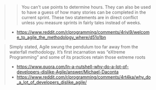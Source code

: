 >> You can't use points to determine hours.
>> They can also be used to have a guess of how many stories can be completed in the current sprint.
> These two statements are in direct conflict unless you measure sprints in fairly tales instead of weeks.
> - https://www.reddit.com/r/programming/comments/4riyi9/welcome_to_agile_the_methodology_where/d51o1bn

> Simply stated, Agile swung the pendulum too far away from the waterfall methodology. It’s first incarnation was “eXtreme Programming” and some of its practices retain those extreme roots
> - https://www.quora.com/In-a-nutshell-why-do-a-lot-of-developers-dislike-Agile/answer/Michael-Daconta
> - https://www.reddit.com/r/programming/comments/4rt4ka/why_do_a_lot_of_developers_dislike_agile/
